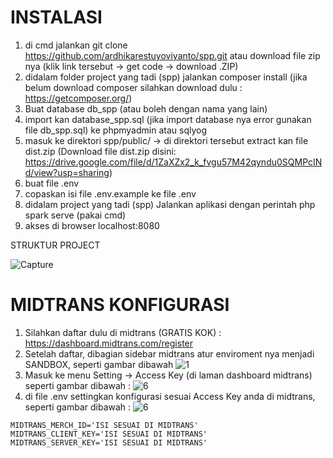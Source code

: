 # INSTALASI 
1. di cmd jalankan git clone https://github.com/ardhikarestuyoviyanto/spp.git atau download file zip nya (klik link tersebut -> get code -> download .ZIP)
2. didalam folder project yang tadi (spp) jalankan composer install (jika belum download composer silahkan download dulu : https://getcomposer.org/)
3. Buat database db_spp (atau boleh dengan nama yang lain)
4. import kan database_spp.sql (jika import database nya error gunakan file db_spp.sql) ke phpmyadmin atau sqlyog
5. masuk ke direktori spp/public/ -> di direktori tersebut extract kan file dist.zip (Download file dist.zip disini: https://drive.google.com/file/d/1ZaXZx2_k_fvgu57M42qyndu0SQMPcINd/view?usp=sharing)
6. buat file .env
7. copaskan isi file .env.example ke file .env
8. didalam project yang tadi (spp) Jalankan aplikasi dengan perintah php spark serve (pakai cmd)
9. akses di browser localhost:8080 

STRUKTUR PROJECT

![Capture](https://user-images.githubusercontent.com/61740978/146667969-efe48dcf-8984-4cf8-9636-9bde3fd6ce14.PNG)

# MIDTRANS KONFIGURASI
1. Silahkan daftar dulu di midtrans (GRATIS KOK) : https://dashboard.midtrans.com/register 
2. Setelah daftar, dibagian sidebar midtrans atur enviroment nya menjadi SANDBOX, seperti gambar dibawah
![1](https://user-images.githubusercontent.com/61740978/147081798-10f80f80-54d0-44d1-be1f-3ea92c8d17d7.PNG)
3. Masuk ke menu Setting -> Access Key (di laman dashboard midtrans) seperti gambar dibawah :
![6](https://user-images.githubusercontent.com/61740978/147088807-830e3567-0c66-46fd-8357-ef33abded073.png)
5. di file .env settingkan konfigurasi sesuai Access Key anda di midtrans, seperti gambar dibawah :
![6](https://user-images.githubusercontent.com/61740978/147089080-32701141-f558-4065-9cd1-a194322755d3.png)

<code>MIDTRANS_MERCH_ID='ISI SESUAI DI MIDTRANS'</code><br>
<code>MIDTRANS_CLIENT_KEY='ISI SESUAI DI MIDTRANS'</code><br>
<code>MIDTRANS_SERVER_KEY='ISI SESUAI DI MIDTRANS'</code><br>


